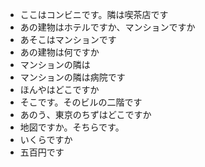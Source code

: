 * ここはコンビニです。隣は喫茶店です
* あの建物はホテルですか、マンションですか
* あそこはマンションです
* あの建物は何ですか
* マンションの隣は
* マンションの隣は病院です
* ほんやはどこですか
* そこです。そのビルの二階です
* あのう、東京のちずはどこですか
* 地図ですか。そちらです。
* いくらですか
* 五百円です
